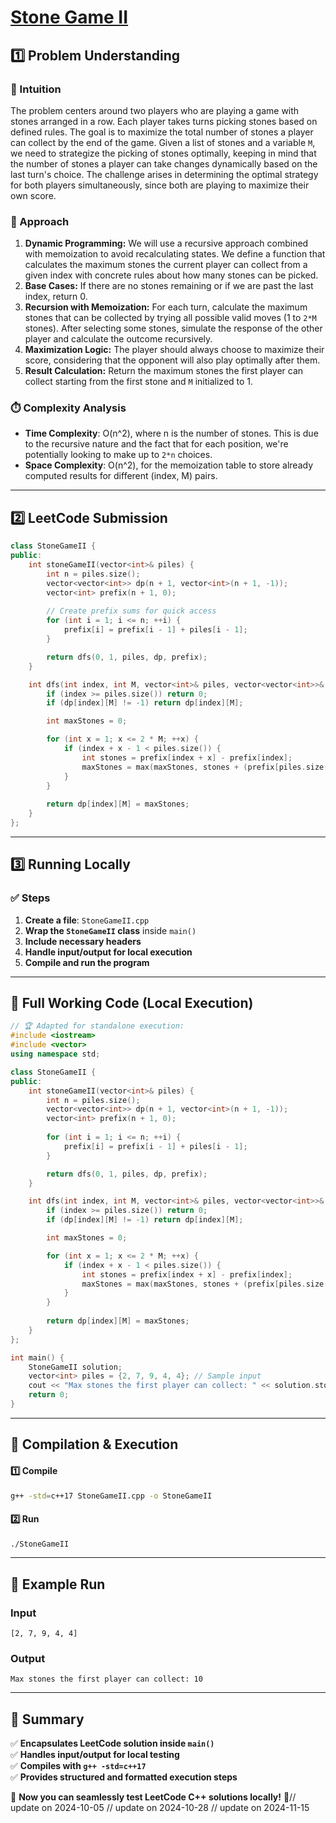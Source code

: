 # **[Stone Game II](https://leetcode.com/problems/stone-game-ii/description/)**  

## **1️⃣ Problem Understanding**  
### **📌 Intuition**  
The problem centers around two players who are playing a game with stones arranged in a row. Each player takes turns picking stones based on defined rules. The goal is to maximize the total number of stones a player can collect by the end of the game. Given a list of stones and a variable `M`, we need to strategize the picking of stones optimally, keeping in mind that the number of stones a player can take changes dynamically based on the last turn's choice. The challenge arises in determining the optimal strategy for both players simultaneously, since both are playing to maximize their own score.

### **🚀 Approach**  
1. **Dynamic Programming:** We will use a recursive approach combined with memoization to avoid recalculating states. We define a function that calculates the maximum stones the current player can collect from a given index with concrete rules about how many stones can be picked.
2. **Base Cases:** If there are no stones remaining or if we are past the last index, return 0.
3. **Recursion with Memoization:** For each turn, calculate the maximum stones that can be collected by trying all possible valid moves (1 to `2*M` stones). After selecting some stones, simulate the response of the other player and calculate the outcome recursively.
4. **Maximization Logic:** The player should always choose to maximize their score, considering that the opponent will also play optimally after them.
5. **Result Calculation:** Return the maximum stones the first player can collect starting from the first stone and `M` initialized to 1.

### **⏱️ Complexity Analysis**  
- **Time Complexity**: O(n^2), where n is the number of stones. This is due to the recursive nature and the fact that for each position, we're potentially looking to make up to `2*n` choices.
- **Space Complexity**: O(n^2), for the memoization table to store already computed results for different (index, M) pairs.

---  

## **2️⃣ LeetCode Submission**  
```cpp
class StoneGameII {
public:
    int stoneGameII(vector<int>& piles) {
        int n = piles.size();
        vector<vector<int>> dp(n + 1, vector<int>(n + 1, -1));
        vector<int> prefix(n + 1, 0);
        
        // Create prefix sums for quick access
        for (int i = 1; i <= n; ++i) {
            prefix[i] = prefix[i - 1] + piles[i - 1];
        }

        return dfs(0, 1, piles, dp, prefix);
    }

    int dfs(int index, int M, vector<int>& piles, vector<vector<int>>& dp, vector<int>& prefix) {
        if (index >= piles.size()) return 0;
        if (dp[index][M] != -1) return dp[index][M];

        int maxStones = 0;

        for (int x = 1; x <= 2 * M; ++x) {
            if (index + x - 1 < piles.size()) {
                int stones = prefix[index + x] - prefix[index];
                maxStones = max(maxStones, stones + (prefix[piles.size()] - prefix[index + x] - dfs(index + x, max(M, x), piles, dp, prefix)));
            }
        }
        
        return dp[index][M] = maxStones;
    }
};
```  

---  

## **3️⃣ Running Locally**  
### **✅ Steps**  
1. **Create a file**: `StoneGameII.cpp`  
2. **Wrap the `StoneGameII` class** inside `main()`  
3. **Include necessary headers**  
4. **Handle input/output for local execution**  
5. **Compile and run the program**  

---  

## **📝 Full Working Code (Local Execution)**  
```cpp
// 🏆 Adapted for standalone execution:
#include <iostream>
#include <vector>
using namespace std;

class StoneGameII {
public:
    int stoneGameII(vector<int>& piles) {
        int n = piles.size();
        vector<vector<int>> dp(n + 1, vector<int>(n + 1, -1));
        vector<int> prefix(n + 1, 0);
        
        for (int i = 1; i <= n; ++i) {
            prefix[i] = prefix[i - 1] + piles[i - 1];
        }

        return dfs(0, 1, piles, dp, prefix);
    }

    int dfs(int index, int M, vector<int>& piles, vector<vector<int>>& dp, vector<int>& prefix) {
        if (index >= piles.size()) return 0;
        if (dp[index][M] != -1) return dp[index][M];

        int maxStones = 0;

        for (int x = 1; x <= 2 * M; ++x) {
            if (index + x - 1 < piles.size()) {
                int stones = prefix[index + x] - prefix[index];
                maxStones = max(maxStones, stones + (prefix[piles.size()] - prefix[index + x] - dfs(index + x, max(M, x), piles, dp, prefix)));
            }
        }
        
        return dp[index][M] = maxStones;
    }
};

int main() {
    StoneGameII solution;
    vector<int> piles = {2, 7, 9, 4, 4}; // Sample input
    cout << "Max stones the first player can collect: " << solution.stoneGameII(piles) << endl; 
    return 0;
}
```  

---  

## **🔧 Compilation & Execution**  
#### **1️⃣ Compile**  
```bash
g++ -std=c++17 StoneGameII.cpp -o StoneGameII
```  

#### **2️⃣ Run**  
```bash
./StoneGameII
```  

---  

## **🎯 Example Run**  
### **Input**  
```
[2, 7, 9, 4, 4]
```  
### **Output**  
```
Max stones the first player can collect: 10
```  

---  

## **📌 Summary**  
✅ **Encapsulates LeetCode solution inside `main()`**  
✅ **Handles input/output for local testing**  
✅ **Compiles with `g++ -std=c++17`**  
✅ **Provides structured and formatted execution steps**  

🚀 **Now you can seamlessly test LeetCode C++ solutions locally!** 🚀// update on 2024-10-05
// update on 2024-10-28
// update on 2024-11-15
